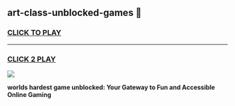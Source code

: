 
## art-class-unblocked-games 👋
<h3>
<a href="https://premium.freeplayer.one?title=art-class-unblocked-games&ref=14F">CLICK TO PLAY</a></h3>
<hr>

<h3>
<a href="https://premium.freeplayer.one?title=art-class-unblocked-games&ref=14F">CLICK 2 PLAY</a>
  
</h3>

<a href="https://premium.freeplayer.one?title=art-class-unblocked-games&ref=12F/"><img src="https://clearcache.store/games.png"></a>


**worlds hardest game unblocked: Your Gateway to Fun and Accessible Online Gaming**
